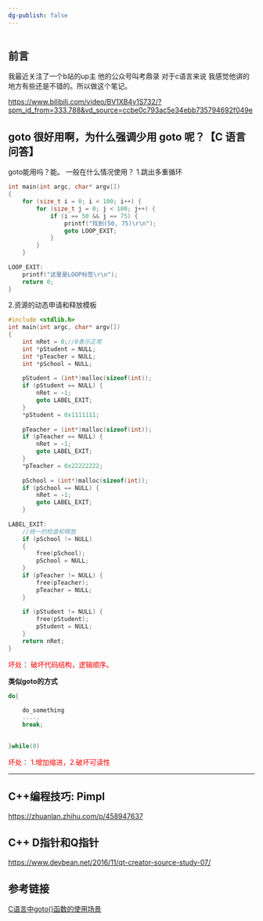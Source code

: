 ```yaml
---
dg-publish: false
---
```

```toc
```

## 前言

我最近关注了一个b站的up主
他的公众号叫考鼎录
对于c语言来说 我感觉他讲的地方有些还是不错的。所以做这个笔记。

<https://www.bilibili.com/video/BV1XB4y1S732/?spm_id_from=333.788&vd_source=ccbe0c793ac5e34ebb735794692f049e>

## goto 很好用啊，为什么强调少用 goto 呢？【C 语言问答】

goto能用吗？能。
一般在什么情况使用？
1.跳出多重循环

```cpp
int main(int argc, char* argv[])
{
	for (size_t i = 0; i < 100; i++) {
		for (size_t j = 0; j < 100; j++) {
			if (i == 50 && j == 75) {
				printf("找到(50, 75)\r\n");
				goto LOOP_EXIT;
			}
		}
	}
	
LOOP_EXIT:
	printf("这里是LOOP标签\r\n");
	return 0;
}
```

2.资源的动态申请和释放模板

```cpp
#include <stdlib.h>
int main(int argc, char* argv[])
{
	int nRet = 0;//0表示正常
	int *pStudent = NULL;
	int *pTeacher = NULL;
	int *pSchool = NULL;
	
	pStudent = (int*)malloc(sizeof(int));
	if (pStudent == NULL) {
		nRet = ‐1;
		goto LABEL_EXIT;
	}
	*pStudent = 0x1111111;
	
	pTeacher = (int*)malloc(sizeof(int));
	if (pTeacher == NULL) {
		nRet = ‐1;
		goto LABEL_EXIT;
	}
	*pTeacher = 0x22222222;
	
	pSchool = (int*)malloc(sizeof(int));
	if (pSchool == NULL) {
		nRet = ‐1;
		goto LABEL_EXIT;
	}
	
LABEL_EXIT:
	//统一的检查和释放
	if (pSchool != NULL)
	{
		free(pSchool);
		pSchool = NULL;
	}
	if (pTeacher != NULL) {
		free(pTeacher);
		pTeacher = NULL;
	}
	
	if (pStudent != NULL) {
		free(pStudent);
		pStudent = NULL;
	}
	return nRet;
}
```

<font color=#FF0000>坏处：</font> <font color=#FF0000>破坏代码结构，逻辑顺序。</font>

**类似goto的方式**

```cpp
do{

	do_something 
	.....
	break;
	

}while(0)

```

<font color=#FF0000>坏处：</font> <font color=#FF0000>1.增加缩进，2.破坏可读性</font>

---

## C++编程技巧: Pimpl
https://zhuanlan.zhihu.com/p/458947637

## C++ D指针和Q指针
https://www.devbean.net/2016/11/qt-creator-source-study-07/

## 参考链接

[C语言中goto()函数的使用场景](https://blog.csdn.net/weixin_44297979/article/details/103880473)
